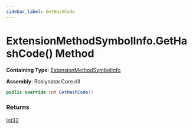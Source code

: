 ```yaml
---
sidebar_label: GetHashCode
---
```


# ExtensionMethodSymbolInfo\.GetHashCode\(\) Method

**Containing Type**: [ExtensionMethodSymbolInfo](../index.md)

**Assembly**: Roslynator\.Core\.dll

```csharp
public override int GetHashCode()
```

### Returns

[Int32](https://docs.microsoft.com/en-us/dotnet/api/system.int32)

